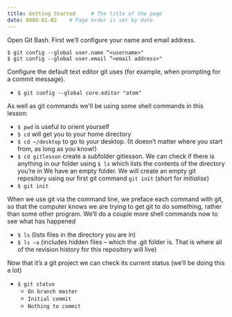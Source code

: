 ```yaml
---
title: Getting Started     # The title of the page
date: 0000-01-02    # Page order is set by date
---
```


Open Git Bash.
First we’ll configure your name and email address.
```shell
$ git config --global user.name “<username>"
$ git config --global user.email “<email address>"
```

Configure the default text editor git uses (for example, when prompting for a commit message).
* `$ git config --global core.editor "atom"`

As well as git commands we'll be using some shell commands in this lesson:
* `$ pwd` is useful to orient yourself
* `$ cd` 	will get you to your home directory
* `$ cd ~/desktop` to go to your desktop. (It doesn’t matter where you start from, as long as you know!)
* `$ cd gitlesson` create a subfolder gitlesson.
We can check if there is anything in our folder using `$ ls` which	lists the contents of the directory you’re in
We have an empty folder.  We will create an empty git repository using our first git command `git init` (short for _initialise_)
* `$ git init`

When we use git via the command line, we preface each command with git, so that the computer knows we are trying to get git to do something, rather than some other program. We’ll do a couple more shell commands now to see what has happened

* `$ ls` 			(lists files in the directory you are in)
* `$ ls –a`		(includes hidden files – which the .git folder is. That is where all of the revision history for this repository will live)

Now that it’s a git project we can check its current status (we’ll be doing this a lot)
* `$ git status`
  * `On branch master`
  * `Initial commit`
  * `Nothing to commit` 
